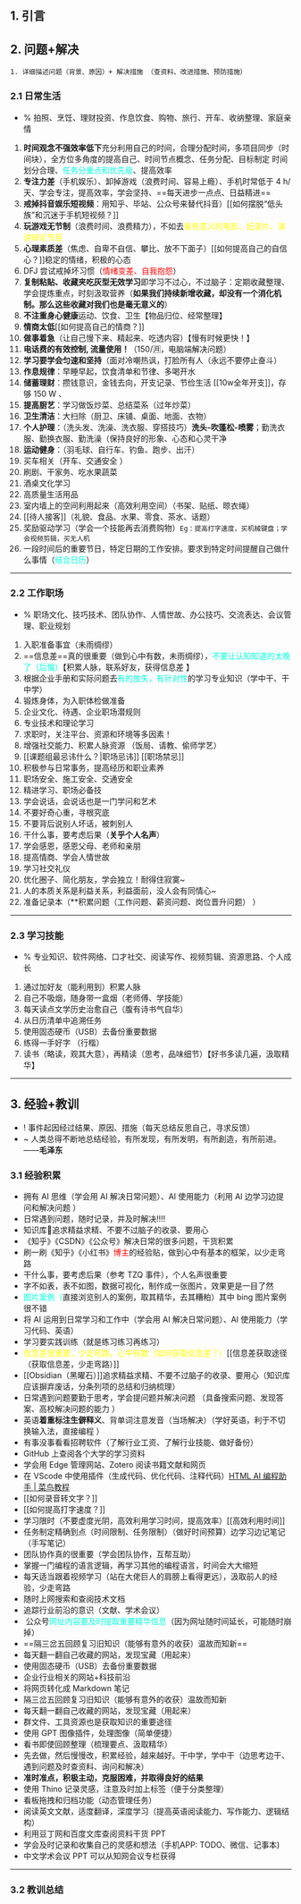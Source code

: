 ## 1. 引言 

## 2. 问题+解决 
```ad-example
1. 详细描述问题（背景、原因）+ 解决措施 （查资料、改进措施、预防措施）
```
### 2.1 日常生活 
- % 拍照、烹饪、理财投资、作息饮食、购物、旅行、开车、收纳整理、家庭亲情

1. **时间观念不强效率低下**充分利用自己的时间，合理分配时间，多项目同步（时间块），全方位多角度的提高自己、时间节点概念、任务分配、目标制定 时间划分合理、<font color="#00ffdc">任务分重点和优先级</font>、提高效率 
2. **专注力差**（手机娱乐）、卸掉游戏（浪费时间、容易上瘾）、手机时常低于 4 h/天、学会专注，提高效率，学会坚持、==每天进步一点点、日益精进==
3. **戒掉抖音娱乐短视频**：用知乎、毕站、公众号来替代抖音）[[如何摆脱“低头族”和沉迷于手机短视频？]]
4. **玩游戏无节制**（浪费时间、浪费精力），不如去<font color="#ffff00">看有意义的电影、纪录片、演讲辩论节目</font>
5. **心理素质差**（焦虑、自卑不自信、攀比、放不下面子）[[如何提高自己的自信心？]]稳定的情绪，积极的心态 
6. DFJ 尝试戒掉坏习惯（<font color="#ff0000">情绪变差、自我抱怨</font>）
7. **复制粘贴、收藏夹吃灰型无效学习**即学习不过心，不过脑子：定期收藏整理、学会提炼重点，时刻汲取营养（**如果我们持续新增收藏，却没有一个消化机制。那么这些收藏对我们也是毫无意义的**）
8. **不注重身心健康**运动、饮食、卫生【物品归位、经常整理】
9. **情商太低**[[如何提高自己的情商？]] 
10. **做事着急**（让自己慢下来、精起来、吃透内容）【慢有时候更快！】
11. **电话费的有效控制, 流量使用！**（150/🈷，电脑端解决问题）
12. **学习要学会匀速和坚持**（面对冷嘲热讽，打脸所有人（永远不要停止奋斗）
13. **作息规律**：早睡早起，饮食清单和节律、多喝开水 
14. **储蓄理财**：攒钱意识，金钱去向，开支记录、节俭生活 [[10w全年开支]]，存够 150 W 、
15. **提高厨艺**：学习做饭炒菜、总结菜系（过年炒菜）
16. **卫生清洁**：大扫除（厨卫、床铺、桌面、地面、衣物）
17. **个人护理**：（洗头发、洗澡、洗衣服、穿搭技巧）**洗头-吹蓬松-喷雾**；勤洗衣服、勤换衣服、勤洗澡（保持良好的形象、心态和心灵干净
18. **运动健身**：（羽毛球、自行车、钓鱼、跑步、出汗）
19. 买车相关（开车、交通安全 ）
20. 刷剧、干家务、吃水果蔬菜 
21. 酒桌文化学习 
22. 高质量生活用品 
23. 室内墙上的空间利用起来（高效利用空间）（书架、贴纸、晾衣绳） 
24. [[待人接客]]（礼貌、食品、水果、零食、茶水、话题）
25. 奖励驱动学习（学会一个技能再去消费购物）`Eg：提高打字速度，买机械键盘；学会视频剪辑，买无人机`
26. 一段时间后的重要节日，特定日期的工作安排。要求到特定时间提醒自己做什么事情（<font color="#00ffdc">结合日历</font>） 


---
### 2.2 工作职场 
- % 职场文化、技巧技术、团队协作、人情世故、办公技巧、交流表达、会议管理、职业规划
1. 入职准备事宜（未雨绸缪）
2. ==信息差==真的很重要（做到心中有数，未雨绸缪），<font color="#00ffdc">不要让认知知道的太晚了（后悔）</font>【积累人脉，联系好友，获得信息差 】
3. 根据企业手册和实际问题去<font color="#00ffdc">有的放矢，有针对性</font>的学习专业知识（学中干、干中学） 
4. 锻炼身体，为入职体检做准备
5. 企业文化、待遇、企业职场潜规则
6. 专业技术和理论学习 
7. 求职时，关注平台、资源和环境等多因素！
8. 增强社交能力、积累人脉资源 （饭局、请教、偷师学艺）
9. [[课题组最忌讳什么？|职场忌讳]] [[职场禁忌]]
10. 积极参与日常事务，提高经历和职业素养 
11. 职场安全、施工安全、交通安全 
12. 精进学习、职场必备技
13. 学会说话，会说话也是一门学问和艺术
14. 不要好奇心重，寻根究底
15. 不要背后说别人坏话，被刺别人
16. 干什么事，要考虑后果（**关乎个人名声**）
17. 学会感恩，感恩父母、老师和亲朋
18. 提高情商、学会人情世故
19. 学习社交礼仪
20. 优化圈子、简化朋友，学会独立！耐得住寂寞~
21. 人的本质关系是利益关系，利益面前，没人会有同情心~
22. 准备记录本（**积累问题（工作问题、薪资问题、岗位晋升问题） ）

---
### 2.3 学习技能
- % 专业知识、软件网络、口才社交、阅读写作、视频剪辑、资源思路、个人成长
1. 通过加好友（能利用到）积累人脉 
2. 自己不吸烟，随身带一盒烟（老师傅、学技能） 
3. 每天读点文学历史治愈自己（腹有诗书气自华）
4. 从日历清单中追溯任务 
5. 使用固态硬币（USB）去备份重要数据 
6. 练得一手好字 （行楷）
7. 读书（略读，观其大意），再精读（思考，品味细节）【好书多读几遍，汲取精华】 

---
## 3. 经验+教训 
- ! 事件起因经过结果、原因、措施（每天总结反思自己，寻求反馈）
- ~ 人类总得不断地总结经验，有所发现，有所发明，有所創造，有所前进。——**毛泽东**
### 3.1 经验积累 
- 拥有 AI 思维（学会用 AI 解决日常问题）、AI 使用能力（利用 AI 边学习边提问和解决问题 ）
- 日常遇到问题，随时记录，并及时解决!!!!
- 知识库🌟追求精益求精、不要不过脑子的收录、要用心
- 《知乎》《CSDN》《公众号》解决日常的很多问题，干货积累
- 刷一刷《知乎》《小红书》<font color="#ff0000">博主</font>的经验贴，做到心中有基本的框架，以少走弯路
-  干什么事，要考虑后果（参考 TZQ 事件），个人名声很重要
-  字不如表，表不如图，数据可视化，制作成一张图片，效果更是一目了然
- <font color="#00ffdc">图片案例（</font>直接浏览别人的案例，取其精华，去其糟粕）其中 bing 图片案例很不错
-   将 AI 运用到日常学习和工作中（学会用 AI 解决日常问题）、AI 使用能力（学习代码、英语）
- 学习要实践训练（就是练习练习再练习） 
- <font color="#ffff00">信息差很重要，少走弯路，心中有数（如何获取信息差？）</font>[[信息差获取途径（获取信息差，少走弯路）]]
- [[Obsidian（黑曜石）]]追求精益求精、不要不过脑子的收录、要用心（知识库应该摒弃废话，分条列项的总结和归纳梳理）
- 日常遇到问题要勤于思考，学会提问题并解决问题 （具备搜索问题、发现答案、高校解决问题的能力 ）
-  英语**着重标注生僻释义**、背单词注意发音（当场解决）（学好英语，利于不切换输入法，直接编程 ）
- 有事没事看看招聘软件（了解行业工资、了解行业技能、做好备份）
- GitHub 上查阅各个大学的学习资料 
- 学会用 Edge 管理网站、Zotero 阅读书籍文献和网页
- 在 VScode 中使用插件（生成代码、优化代码、注释代码）[HTML AI 编程助手 | 菜鸟教程](https://www.runoob.com/html/fitten-code-html.html)
- [[如何录音转文字？]]
- [[如何提高打字速度？]]
- 学习限时（不要虚度光阴，高效利用学习时间，提高效率）[[高效利用时间]]
- 任务制定精确到点（时间限制、任务限制）（做好时间预算）边学习边记笔记（手写笔记）
- 团队协作真的很重要（学会团队协作，互帮互助）
- 掌握一门编程的语言逻辑，再学习其他的编程语言，时间会大大缩短 
- 每天适当跟着视频学习（站在大佬巨人的肩膀上看得更远），汲取前人的经验，少走弯路 
- 随时上网搜索和查阅技术文档
- 追踪行业前沿的意识（文献、学术会议）
-  公众号<font color="#00ffdc">网址内容要及时提取重要精华信息</font>（因为网址随时间延长，可能随时崩掉）
- ==隔三岔五回顾复习旧知识（能够有意外的收获）温故而知新==
- 每天翻一翻自己收藏的网站，发现宝藏（用起来） 
- 使用固态硬币（USB）去备份重要数据 
- 企业行业相关的网站+科技前沿 
- 将网页转化成 Markdown 笔记 
- 隔三岔五回顾复习旧知识（能够有意外的收获）温故而知新 
- 每天翻一翻自己收藏的网站，发现宝藏（用起来） 
- 群文件、工具资源也是获取知识的重要途径
- 使用 GPT 图像插件，处理图像（简单便捷） 
- 看书即使回顾整理（梳理要点、汲取精华） 
- 先去做，然后慢慢改，积累经验，越来越好。干中学，学中干（边思考边干、遇到问题及时查资料、询问和解决） 
- **准时准点，积极主动，克服困难，并取得良好的结果**
- 使用 Thino 记录灵感，注意及时加上标签（便于分类整理）
- 看板拖拽和归档功能（动态管理任务） 
- 阅读英文文献，适度翻译，深度学习（提高英语阅读能力、写作能力、逻辑结构）
- 利用豆丁网和百度文库查阅资料干货 PPT
- 学会及时记录和收集自己的灵感和想法（手机APP: TODO、微信、记事本)
- 中文学术会议 PPT 可以从知网会议专栏获得
---
### 3.2 教训总结 




